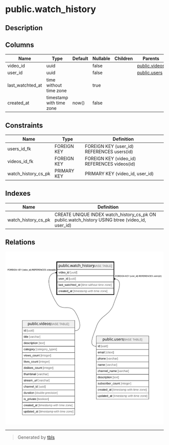 # public.watch_history

## Description

## Columns

| Name | Type | Default | Nullable | Children | Parents | Comment |
| ---- | ---- | ------- | -------- | -------- | ------- | ------- |
| video_id | uuid |  | false |  | [public.videos](public.videos.md) |  |
| user_id | uuid |  | false |  | [public.users](public.users.md) |  |
| last_watchted_at | time without time zone |  | true |  |  |  |
| created_at | timestamp with time zone | now() | false |  |  |  |

## Constraints

| Name | Type | Definition |
| ---- | ---- | ---------- |
| users_id_fk | FOREIGN KEY | FOREIGN KEY (user_id) REFERENCES users(id) |
| videos_id_fk | FOREIGN KEY | FOREIGN KEY (video_id) REFERENCES videos(id) |
| watch_history_cs_pk | PRIMARY KEY | PRIMARY KEY (video_id, user_id) |

## Indexes

| Name | Definition |
| ---- | ---------- |
| watch_history_cs_pk | CREATE UNIQUE INDEX watch_history_cs_pk ON public.watch_history USING btree (video_id, user_id) |

## Relations

![er](public.watch_history.svg)

---

> Generated by [tbls](https://github.com/k1LoW/tbls)
